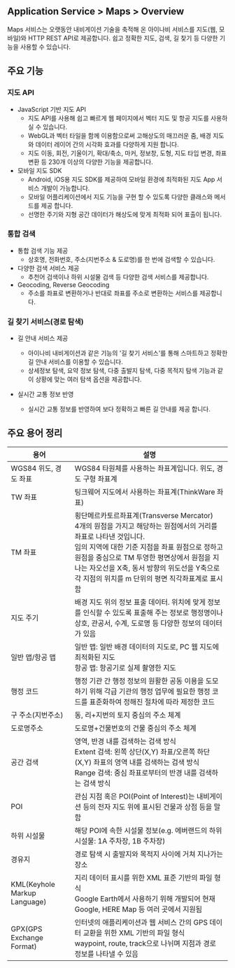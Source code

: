 ## Application Service > Maps > Overview

Maps 서비스는 오랫동안 내비게이션 기술을 축적해 온 아이나비 서비스를 지도(웹, 모바일)와 HTTP REST API로 제공합니다.
쉽고 정확한 지도, 검색, 길 찾기 등 다양한 기능을 사용할 수 있습니다.

## 주요 기능


### 지도  API

- JavaScript 기반 지도 API
    - 지도 API를 사용해 쉽고 빠르게 웹 페이지에서 벡터 지도 및 항공 지도를 사용하실 수 있습니다.
    - WebGL과 벡터 타일을 함께 이용함으로써 고해상도의 매끄러운 줌, 배경 지도와 데이터 레이어 간의 시각화 효과를 다양하게 지원 합니다.
    - 지도 이동, 회전, 기울이기, 확대/축소, 마커, 정보창, 도형, 지도 타입 변경, 좌표 변환 등 230개 이상의  다양한 기능을 제공합니다.
- 모바일 지도 SDK
    - Android, iOS용 지도 SDK를 제공하여 모바일 환경에 최적화된 지도 App 서비스 개발이 가능합니다.
    - 모바일 어플리케이션에서 지도 기능을 구현 할 수 있도록 다양한 클래스와 메서드를 제공 합니다.
    - 선명한 주기와 지형 공간 데이터가 해상도에 맞게 최적화 되어 표출이 됩니다.

### 통합 검색

- 통합 검색 기능 제공
    - 상호명, 전화번호, 주소(지번주소 & 도로명)를 한 번에 검색할 수 있습니다.
- 다양한 검색 서비스 제공
    - 추천어 검색이나 하위 시설물 검색 등 다양한 검색 서비스를 제공합니다.
- Geocoding, Reverse Geocoding
    - 주소를 좌표로 변환하거나 반대로 좌표를 주소로 변환하는 서비스를 제공합니다.

### 길 찾기 서비스(경로 탐색)

- 길 안내 서비스 제공
    - 아이나비 내비게이션과 같은 기능의 '길 찾기 서비스'를 통해 스마트하고 정확한 길 안내 서비스를 이용할 수 있습니다.
    - 상세정보 탐색, 요약 정보 탐색, 다중 출발지 탐색, 다중 목적지 탐색 기능과 같이 상황에 맞는 여러 탐색 옵션을 제공합니다.
    
- 실시간 교통 정보 반영
    - 실시간 교통 정보를 반영하여 보다 정확하고 빠른 길 안내를 제공 합니다.


## 주요 용어 정리

|용어|    설명|
|---|---|
| WGS84 위도, 경도 좌표 | WGS84 타원체를 사용하는 좌표계입니다. 위도, 경도 구형 좌표계 |
| TW 좌표 | 팅크웨어 지도에서 사용하는 좌표계(ThinkWare 좌표) |
| TM 좌표 | 횡단메르카토르좌표계(Transverse Mercator)<br>4개의 원점을 가지고 해당하는 원점에서의 거리를 좌표로 나타낸 것입니다.<br>임의 지역에 대한 기준 지점을 좌표 원점으로 정하고 원점을 중심으로 TM 투영한 평면상에서 원점을 지나는 자오선을 X축, 동서 방향의 위도선을 Y축으로 각 지점의 위치를 m 단위의 평면 직각좌표계로 표시함 |
| 지도 주기 | 배경 지도 위의 정보 표출 데이터. 위치에 맞게 정보를 인식할 수 있도록 표출해 주는 정보로 행정명이나 상호, 관공서, 수계, 도로명 등 다양한 정보의 데이터가 있음 |
| 일반 맵/항공 맵 | 일반 맵: 일반 배경 데이터의 지도로, PC 웹 지도에 최적화된 지도  <br>항공 맵: 항공기로 실제 촬영한 지도<br>
| 행정 코드 | 행정 기관 간 행정 정보의 원활한 공동 이용을 도모하기 위해 각급 기관의 행정 업무에 필요한 행정 코드를 표준화하여 정해진 절차에 따라 제정한 코드 |
| 구 주소(지번주소) | 동, 리+지번의 토지 중심의 주소 체계 |
| 도로명주소 | 도로명+건물번호의 건물 중심의 주소 체계 |
| 공간 검색 | 영역, 반경 내를 검색하는 검색 방식<br>Extent 검색: 왼쪽 상단(X,Y) 좌표/오른쪽 하단(X,Y) 좌표의 영역 내를 검색하는 검색 방식 <br> Range 검색: 중심 좌표로부터의 반경 내를 검색하는 검색 방식 |
| POI | 관심 지점 혹은 POI(Point of Interest)는 내비게이션 등의 전자 지도 위에 표시된 건물과 상점 등을 말함 |
| 하위 시설물 | 해당 POI에 속한 시설물 정보(e.g. 에버랜드의 하위 시설물: 1A 주차장, 1B 주차장) |
| 경유지 | 경로 탐색 시 출발지와 목적지 사이에 거쳐 지나가는 장소 |
| KML(Keyhole Markup Language) | 지리 데이터 표시를 위한 XML 표준 기반의 파일 형식 <br> Google Earth에서 사용하기 위해 개발되어 현재 Google, HERE Map 등 여러 곳에서 지원됨 |
| GPX(GPS Exchange Format) | 인터넷의 애플리케이션과 웹 서비스 간의 GPS 데이터 교환을 위한 XML 기반의 파일 형식 <br> waypoint, route, track으로 나뉘며 지점과 경로 정보를 나타낼 수 있음 |
